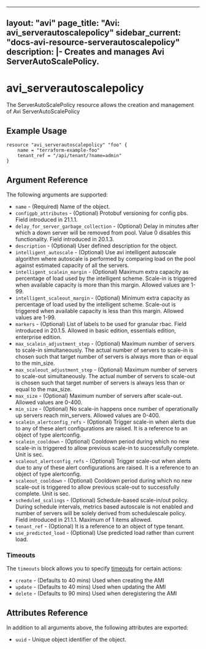 <!--
    Copyright 2021 VMware, Inc.
    SPDX-License-Identifier: Mozilla Public License 2.0
-->
---
layout: "avi"
page_title: "Avi: avi_serverautoscalepolicy"
sidebar_current: "docs-avi-resource-serverautoscalepolicy"
description: |-
  Creates and manages Avi ServerAutoScalePolicy.
---

# avi_serverautoscalepolicy

The ServerAutoScalePolicy resource allows the creation and management of Avi ServerAutoScalePolicy

## Example Usage

```hcl
resource "avi_serverautoscalepolicy" "foo" {
    name = "terraform-example-foo"
    tenant_ref = "/api/tenant/?name=admin"
}
```

## Argument Reference

The following arguments are supported:

* `name` - (Required) Name of the object.
* `configpb_attributes` - (Optional) Protobuf versioning for config pbs. Field introduced in 21.1.1.
* `delay_for_server_garbage_collection` - (Optional) Delay in minutes after which a down server will be removed from pool. Value 0 disables this functionality. Field introduced in 20.1.3.
* `description` - (Optional) User defined description for the object.
* `intelligent_autoscale` - (Optional) Use avi intelligent autoscale algorithm where autoscale is performed by comparing load on the pool against estimated capacity of all the servers.
* `intelligent_scalein_margin` - (Optional) Maximum extra capacity as percentage of load used by the intelligent scheme. Scale-in is triggered when available capacity is more than this margin. Allowed values are 1-99.
* `intelligent_scaleout_margin` - (Optional) Minimum extra capacity as percentage of load used by the intelligent scheme. Scale-out is triggered when available capacity is less than this margin. Allowed values are 1-99.
* `markers` - (Optional) List of labels to be used for granular rbac. Field introduced in 20.1.5. Allowed in basic edition, essentials edition, enterprise edition.
* `max_scalein_adjustment_step` - (Optional) Maximum number of servers to scale-in simultaneously. The actual number of servers to scale-in is chosen such that target number of servers is always more than or equal to the min_size.
* `max_scaleout_adjustment_step` - (Optional) Maximum number of servers to scale-out simultaneously. The actual number of servers to scale-out is chosen such that target number of servers is always less than or equal to the max_size.
* `max_size` - (Optional) Maximum number of servers after scale-out. Allowed values are 0-400.
* `min_size` - (Optional) No scale-in happens once number of operationally up servers reach min_servers. Allowed values are 0-400.
* `scalein_alertconfig_refs` - (Optional) Trigger scale-in when alerts due to any of these alert configurations are raised. It is a reference to an object of type alertconfig.
* `scalein_cooldown` - (Optional) Cooldown period during which no new scale-in is triggered to allow previous scale-in to successfully complete. Unit is sec.
* `scaleout_alertconfig_refs` - (Optional) Trigger scale-out when alerts due to any of these alert configurations are raised. It is a reference to an object of type alertconfig.
* `scaleout_cooldown` - (Optional) Cooldown period during which no new scale-out is triggered to allow previous scale-out to successfully complete. Unit is sec.
* `scheduled_scalings` - (Optional) Schedule-based scale-in/out policy. During schedule intervals, metrics based autoscale is not enabled and number of servers will be solely derived from schedulescale policy. Field introduced in 21.1.1. Maximum of 1 items allowed.
* `tenant_ref` - (Optional) It is a reference to an object of type tenant.
* `use_predicted_load` - (Optional) Use predicted load rather than current load.


### Timeouts

The `timeouts` block allows you to specify [timeouts](https://www.terraform.io/docs/configuration/resources.html#timeouts) for certain actions:

* `create` - (Defaults to 40 mins) Used when creating the AMI
* `update` - (Defaults to 40 mins) Used when updating the AMI
* `delete` - (Defaults to 90 mins) Used when deregistering the AMI

## Attributes Reference

In addition to all arguments above, the following attributes are exported:

* `uuid` -  Unique object identifier of the object.


